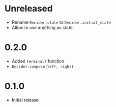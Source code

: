# Unreleased

* Rename `Decider.state` to `Decider.initial_state`
* Allow to use anything as state

# 0.2.0

* Added `terminal?` function
* `Decider.compose(left, right)`

# 0.1.0

* Initial release
